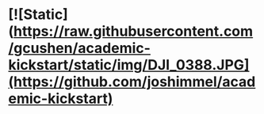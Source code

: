 # [![Static](https://raw.githubusercontent.com/gcushen/academic-kickstart/static/img/DJI_0388.JPG](https://github.com/joshimmel/academic-kickstart)
